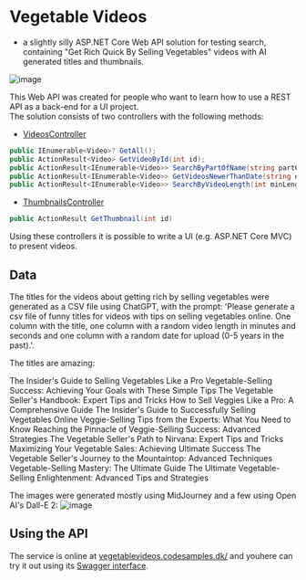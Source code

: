 # Vegetable Videos
- a slightly silly ASP.NET Core Web API solution for testing search, containing "Get Rich Quick By Selling Vegetables" videos with AI generated titles and thumbnails.

![image](https://user-images.githubusercontent.com/3811290/210065726-3c301664-9b6b-44a9-871c-22f7359e87d6.png)

This Web API was created for people who want to learn how to use a REST API as a back-end for a UI project.  
The solution consists of two controllers with the following methods:

* [VideosController](https://github.com/xnafan/VegetableVideos/blob/master/VegetableVideos/Controllers/VideosController.cs)
```C#
public IEnumerable<Video>? GetAll();
public ActionResult<Video> GetVideoById(int id);
public ActionResult<IEnumerable<Video>> SearchByPartOfName(string partOfName);
public ActionResult<IEnumerable<Video>> GetVideosNewerThanDate(string earliestDateString);
public ActionResult<IEnumerable<Video>> SearchByVideoLength(int minLengthInSeconds, int maxLengthInSeconds);
```
* [ThumbnailsController](https://github.com/xnafan/VegetableVideos/blob/master/VegetableVideos/Controllers/ThumbnailsController.cs)
```C#
public ActionResult GetThumbnail(int id)
```
Using these controllers it is possible to write a UI (e.g. ASP.NET Core MVC) to present videos.

## Data
The titles for the videos about getting rich by selling vegetables were generated as a CSV file using ChatGPT, with the prompt: 'Please generate a csv file of funny titles for videos with tips on selling vegetables online. One column with the title, one column with a random video length in minutes and seconds and one column with a random date for upload (0-5 years in the past).'.

The titles are amazing: 

The Insider's Guide to Selling Vegetables Like a Pro
Vegetable-Selling Success: Achieving Your Goals with These Simple Tips
The Vegetable Seller's Handbook: Expert Tips and Tricks
How to Sell Veggies Like a Pro: A Comprehensive Guide
The Insider's Guide to Successfully Selling Vegetables Online
Veggie-Selling Tips from the Experts: What You Need to Know
Reaching the Pinnacle of Veggie-Selling Success: Advanced Strategies
The Vegetable Seller's Path to Nirvana: Expert Tips and Tricks
Maximizing Your Vegetable Sales: Achieving Ultimate Success
The Vegetable Seller's Journey to the Mountaintop: Advanced Techniques
Vegetable-Selling Mastery: The Ultimate Guide
The Ultimate Vegetable-Selling Enlightenment: Advanced Tips and Strategies

The images were generated mostly using MidJourney and a few using Open AI's Dall-E 2:
![image](https://user-images.githubusercontent.com/3811290/210066682-149c16aa-7552-438d-bb8c-39ccf504bff8.png)

## Using the API
The service is online at [vegetablevideos.codesamples.dk/](https://vegetablevideos.codesamples.dk/) and youhere  can try it out using its [Swagger interface](https://vegetablevideos.codesamples.dk/swagger/index.html).
